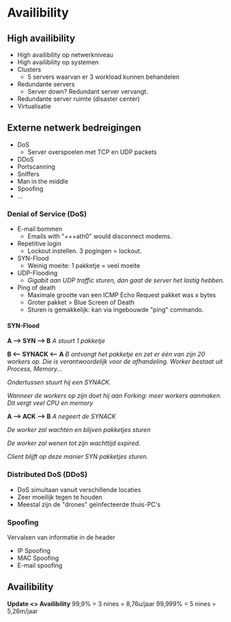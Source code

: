 # Availibility
## High availibility
- High availibility op netwerkniveau
- High availibility op systemen
- Clusters
  - 5 servers waarvan er 3 workload kunnen behandelen
- Redundante servers
  - Server down? Redundant server vervangt.
- Redundante server ruimte (disaster center)
- Virtualisatie

## Externe netwerk bedreigingen
- DoS
  - Server overspoelen met TCP en UDP packets
- DDoS
- Portscanning
- Sniffers
- Man in the middle
- Spoofing
- ...

### Denial of Service (DoS)
- E-mail bommen
  - Emails with "+++ath0" would disconnect modems.
- Repetitive login
  - Lockout instellen. 3 pogingen = lockout.
- SYN-Flood
  - Weinig moeite: 1 pakketje = veel moeite
- UDP-Flooding
  - *Gigabit aan UDP traffic sturen, dan gaat de server het lastig hebben.*
- Ping of death
  - Maximale grootte van een ICMP Echo Request pakket was x bytes
  - Groter pakket > Blue Screen of Death
  - Sturen is gemakkelijk: kan via ingebouwde "ping" commando.

#### SYN-Flood
**A --> SYN --> B**
*A stuurt 1 pakketje*

**B <-- SYNACK <-- A**
*B ontvangt het pakketje en zet er één van zijn 20 workers op. Die is verantwoordelijk voor de afhandeling. Worker bestaat uit Process, Memory...*

*Ondertussen stuurt hij een SYNACK.*

*Wanneer de workers op zijn doet hij aan Forking: meer workers aanmaken. Dit vergt veel CPU en memory*

**A --> ACK --> B**
*A negeert de SYNACK*

*De worker zal wachten en blijven pakketjes sturen*

*De worker zal wenen tot zijn wachttijd expired.*

*Client blijft op deze manier SYN pakketjes sturen.*

### Distributed DoS (DDoS)
- DoS simultaan vanuit verschillende locaties
- Zeer moeilijk tegen te houden
- Meestal zijn de "drones" geïnfecteerde thuis-PC's

### Spoofing
Vervalsen van informatie in de header
- IP Spoofing
- MAC Spoofing
- E-mail spoofing

## Availibility
**Update <> Availibility**
99,9% = 3 nines = 8,76u/jaar
99,999% = 5 nines = 5,26m/jaar
<!--stackedit_data:
eyJoaXN0b3J5IjpbMTY4Mzc3OTg1Ml19
-->